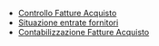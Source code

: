 - [Controllo Fatture Acquisto](Sorgenti/MB/DOC_OGG/P_G9CF60)
- [Situazione entrate fornitori](Sorgenti/MB/DOC_OGG/P_G9AS10)
- [Contabilizzazione Fatture Acquisto](Sorgenti/MB/DOC_OGG/P_G9FA05A)

